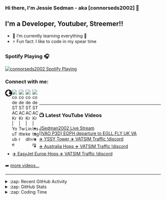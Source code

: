 ### Hi there, I'm Jessie Sedman - aka [connorseds2002] 👋

## I'm a Developer, Youtuber, Streemer!!

- 🌱 I’m currently learning everything 🤣
- ⚡ Fun fact: I like to code in my spear time

### Spotify Playing 🎧

[<img src="https://novatorem.connorseds2002.vercel.app/api/spotify" alt="connorseds2002 Spotify Playing" width="350" />](https://open.spotify.com/user/connor-808)

### Connect with me:

[<img align="left" alt="codeSTACKr.com" width="22px" src="https://raw.githubusercontent.com/iconic/open-iconic/master/svg/globe.svg" />][website]
[<img align="left" alt="codeSTACKr | YouTube" width="22px" src="https://cdn.jsdelivr.net/npm/simple-icons@v3/icons/youtube.svg" />][youtube]
[<img align="left" alt="codeSTACKr | Twitter" width="22px" src="https://cdn.jsdelivr.net/npm/simple-icons@v3/icons/twitter.svg" />][twitter]
[<img align="left" alt="codeSTACKr | LinkedIn" width="22px" src="https://cdn.jsdelivr.net/npm/simple-icons@v3/icons/linkedin.svg" />][linkedin]
[<img align="left" alt="codeSTACKr | Instagram" width="22px" src="https://cdn.jsdelivr.net/npm/simple-icons@v3/icons/instagram.svg" />][instagram]

<br />
<br />

---

### 📺 Latest YouTube Videos

<!-- YOUTUBE:START -->
- [JSedman2002 Live Stream](https://www.youtube.com/watch?v=4PfTo4RkZLk)
- [[IVAO P3D] EGPH departure to EGLL FLY UK VA](https://www.youtube.com/watch?v=WeZ72jc1Hqo)
- [✈️ YSSY Tower ✈️ VATSIM Traffic !discord](https://www.youtube.com/watch?v=1Z1MSzSKdYY)
- [✈️ Australia Hops  ✈️ VATSIM Traffic !discord](https://www.youtube.com/watch?v=TGkHlGJ-HYs)
- [✈️ EasyJet Europ Hops ✈️ VATSIM Traffic !discord](https://www.youtube.com/watch?v=aOktwWrQrAE)
<!-- YOUTUBE:END -->

➡️ [more videos...](https://youtube.com/channel/UC6fFV-8lCLLoKYCUAstFbQQ)

---

<details>
  <summary>:zap: Recent GitHub Activity</summary>
  
<!--START_SECTION:activity-->
1. 💪 Opened PR [#393](https://github.com/IVAO-XU/EG-Sector-File/pull/393) in [IVAO-XU/EG-Sector-File](https://github.com/IVAO-XU/EG-Sector-File)
2. ❌ Reopened PR [#391](https://github.com/IVAO-XU/EG-Sector-File/pull/391) in [IVAO-XU/EG-Sector-File](https://github.com/IVAO-XU/EG-Sector-File)
3. ❌ Closed PR [#392](https://github.com/IVAO-XU/EG-Sector-File/pull/392) in [IVAO-XU/EG-Sector-File](https://github.com/IVAO-XU/EG-Sector-File)
4. 🎉 Merged PR [#1](https://github.com/Connorseds2002/EG-Sector-File/pull/1) in [Connorseds2002/EG-Sector-File](https://github.com/Connorseds2002/EG-Sector-File)
5. 💪 Opened PR [#1](https://github.com/Connorseds2002/EG-Sector-File/pull/1) in [Connorseds2002/EG-Sector-File](https://github.com/Connorseds2002/EG-Sector-File)
6. 💪 Opened PR [#392](https://github.com/IVAO-XU/EG-Sector-File/pull/392) in [IVAO-XU/EG-Sector-File](https://github.com/IVAO-XU/EG-Sector-File)
7. ❌ Closed PR [#391](https://github.com/IVAO-XU/EG-Sector-File/pull/391) in [IVAO-XU/EG-Sector-File](https://github.com/IVAO-XU/EG-Sector-File)
8. 💪 Opened PR [#391](https://github.com/IVAO-XU/EG-Sector-File/pull/391) in [IVAO-XU/EG-Sector-File](https://github.com/IVAO-XU/EG-Sector-File)
9. 💪 Opened PR [#390](https://github.com/IVAO-XU/EG-Sector-File/pull/390) in [IVAO-XU/EG-Sector-File](https://github.com/IVAO-XU/EG-Sector-File)
10. 🎉 Merged PR [#6](https://github.com/Connorseds2002/VATUK-vatsys-dataset/pull/6) in [Connorseds2002/VATUK-vatsys-dataset](https://github.com/Connorseds2002/VATUK-vatsys-dataset)
<!--END_SECTION:activity-->

</details>

<details>
  <summary>:zap: GitHub Stats</summary>

  <img align="left" alt="connorseds2002's GitHub Stats" src="http://github-readme-stats.connorseds2002.vercel.app/api?username=connorseds2002&show_icons=true&hide_border=true" />
<img align="left" alt="connorseds2002's GitHub Top Langs" src="http://github-readme-stats.connorseds2002.vercel.app/api/top-langs/?username=connorseds2002&layout=compact2&show_icons=true&hide_border=true" />

</details>

<details>
  <summary>:zap: Coding Time</summary>
  <a href="https://wakatime.com"><img src="https://wakatime.com/share/@connorseds2002/fbe24d6b-ddb8-468c-bf02-701ed789a553.png" /></a>

</details>

[website]: https://vatpac.org
[twitter]: https://twitter.com/connorsedman11
[youtube]: https://youtube.com/channel/UC6fFV-8lCLLoKYCUAstFbQQ
[instagram]: https://instagram.com/
[linkedin]: https://linkedin.com/in/
